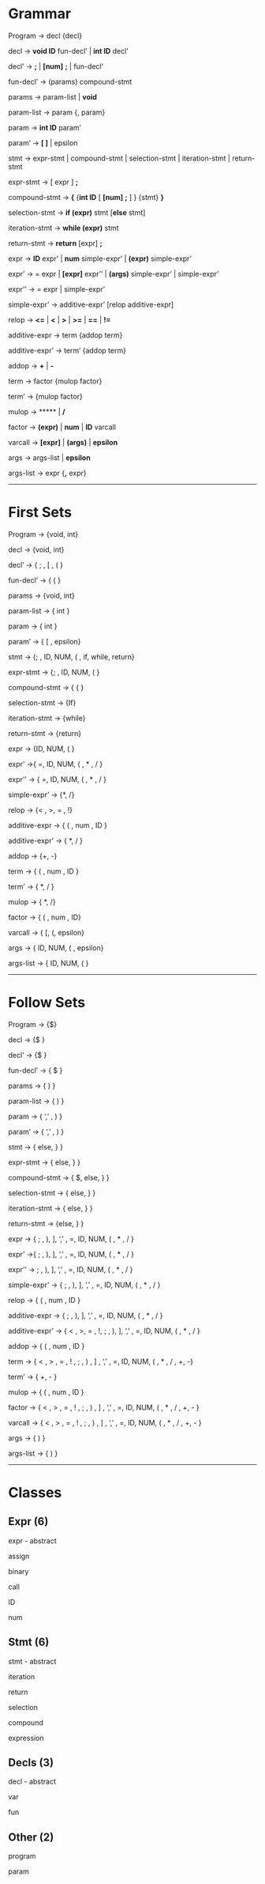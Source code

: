 # Grammar

Program -> decl {decl}

decl -> **void ID** fun-decl’ | **int ID** decl’

decl’ -> **;** | **[num]** **;** | fun-decl’

fun-decl’ -> (params) compound-stmt

params -> param-list | **void**

param-list -> param {, param}

param ->  **int ID** param’

param’ -> **[ ]** | epsilon

stmt  -> expr-stmt | compound-stmt | selection-stmt | iteration-stmt | return-stmt

expr-stmt ->  [ expr ] **;**

compound-stmt -> **{** {**int ID** [ **[num]** **;** ] } {stmt} **}**

selection-stmt -> **if (**expr**)** stmt [**else** stmt]

iteration-stmt -> **while (**expr**)** stmt

return-stmt -> **return** [expr] **;**

expr -> **ID** expr’ | **num** simple-expr’ | **(**expr**)** simple-expr’

expr’ -> = expr | **[**expr**]** expr’’ | **(**args**)** simple-expr’ | simple-expr’

expr’’ -> = expr | simple-expr’

simple-expr’ -> additive-expr’ [relop additive-expr]

relop -> **<=** | **<** | **>** | **>=** | **==** | **!=**

additive-expr -> term {addop term}

additive-expr’ -> term’ {addop term}

addop -> **+** | **-**

term -> factor {mulop factor}

term’ -> {mulop factor}

mulop -> ***** | **/**

factor -> **(**expr**)** | **num** | **ID** varcall

varcall -> **[**expr**]** | **(**args**)** | **epsilon**

args -> args-list | **epsilon**

args-list -> expr {**,** expr}

---
# First Sets

Program -> {void, int}

decl -> {void, int}

decl’ -> { ; , [ , ( }

fun-decl’ -> { ( }

params -> {void, int}

param-list -> { int }

param -> { int }

param’ -> { [ , epsilon}

stmt  -> {; , ID, NUM, ( , if, while, return}

expr-stmt -> {; , ID, NUM, ( }

compound-stmt -> { { }

selection-stmt -> {If}

iteration-stmt -> {while}

return-stmt -> {return}

expr -> {ID, NUM, ( }

expr’ ->{ =, ID, NUM, ( , * , / }

expr’’ -> { =, ID, NUM, ( , * , / }

simple-expr’ -> {*,  /}

relop -> {< , >, = , !}

additive-expr -> { ( , num , ID }

additive-expr’ -> { *, / }

addop -> {+, -}

term -> { ( , num , ID }

term’ -> { *, / }

mulop -> { *, /}

factor -> { ( , num , ID}

varcall -> { [, (, epsilon}

args -> { ID, NUM, ( , epsilon}

args-list -> { ID, NUM, ( }

---
# Follow Sets

Program -> {$}

decl -> {$ }

decl’ -> {$ }

fun-decl’ -> { $ }

params -> { ) }

param-list -> { ) }

param -> { ‘,’ , ) }

param’ -> { ‘,’ , ) }

stmt  -> { else, } }

expr-stmt -> { else, } }

compound-stmt -> { $, else, } }

selection-stmt -> { else, }  }

iteration-stmt -> { else,  } }

return-stmt -> {else, } }

expr -> { ; , ),  ], ‘,’ , =, ID, NUM, ( , * , / }

expr’ ->{ ; , ),  ], ‘,’ , =, ID, NUM, ( , * , / }

expr’’ -> ; , ),  ], ‘,’ , =, ID, NUM, ( , * , / }

simple-expr’ -> { ; , ),  ], ‘,’ , =, ID, NUM, ( , * , / }

relop -> { ( , num , ID  }

additive-expr -> { ; , ),  ], ‘,’ , =, ID, NUM, ( , * , / }

additive-expr’ -> { < , >, = , !, ; , ),  ], ‘,’ , =, ID, NUM, ( , * , / }

addop -> { ( , num , ID }

term -> { < , > , = , ! , ; , ) ,  ] , ‘,’ , =, ID, NUM, ( , * , / , +, -}

term’ -> { +, - }

mulop -> {  ( , num , ID }

factor -> { < , > , = , ! , ; , ) ,  ] , ‘,’ , =, ID, NUM, ( , * , / , +, - }

varcall -> { < , > , = , ! , ; , ) ,  ] , ‘,’ , =, ID, NUM, ( , * , / , +, - }

args -> { ) }

args-list -> { ) }

---
# Classes

## Expr (6)

expr - abstract

assign

binary

call

ID

num

## Stmt (6)

stmt - abstract

iteration

return

selection

compound

expression

## Decls (3)

decl - abstract

var

fun

## Other (2)

program

param
